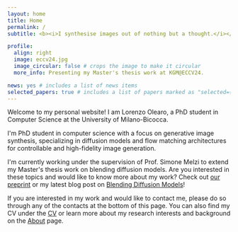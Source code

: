 ```yaml
---
layout: home
title: Home
permalink: /
subtitle: <b><i>I synthesise images out of nothing but a thought.</i></b>

profile:
  align: right 
  image: eccv24.jpg
  image_circular: false # crops the image to make it circular
  more_info: Presenting my Master's thesis work at KGM@ECCV24.

news: yes # includes a list of news items
selected_papers: true # includes a list of papers marked as "selected={true}"
---
```


Welcome to my personal website! I am Lorenzo Olearo, a PhD student in Computer
Science at the University of Milano-Bicocca.

I'm PhD student in computer science with a focus on generative image synthesis,
specializing in diffusion models and flow matching architectures for
controllable and high-fidelity image generation. 

I'm currently working under the supervision of Prof. Simone Melzi to extend my
Master's thesis work on blending diffusion models. Are you interested in these
topics and would like to know more about my work? Check out [our
preprint](https://arxiv.org/abs/2407.14280) or my latest blog post on [Blending
Diffusion Models](/blog/2024/blending-diffusion-models/)!

If you are interested in my work and would like to contact me, please do so
through any of the contacts at the bottom of this page. You can also find my CV
under the [CV](/cv) or learn more about my research interests and background on
the [About](/about) page.

